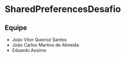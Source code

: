 # SharedPreferencesDesafio

## Equipe
- João Vítor Queiroz Santos
- João Carlos Martins de Almeida
- Eduardo Assimo
